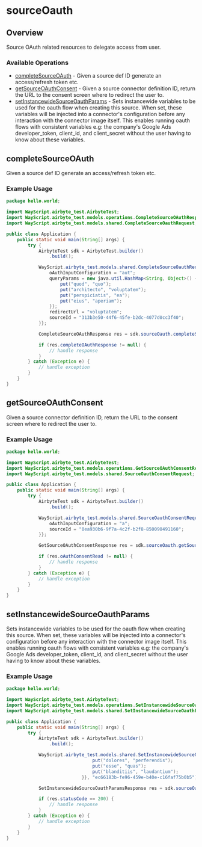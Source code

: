 # sourceOauth

## Overview

Source OAuth related resources to delegate access from user.

### Available Operations

* [completeSourceOAuth](#completesourceoauth) - Given a source def ID generate an access/refresh token etc.
* [getSourceOAuthConsent](#getsourceoauthconsent) - Given a source connector definition ID, return the URL to the consent screen where to redirect the user to.
* [setInstancewideSourceOauthParams](#setinstancewidesourceoauthparams) - Sets instancewide variables to be used for the oauth flow when creating this source. When set, these variables will be injected into a connector's configuration before any interaction with the connector image itself. This enables running oauth flows with consistent variables e.g: the company's Google Ads developer_token, client_id, and client_secret without the user having to know about these variables.


## completeSourceOAuth

Given a source def ID generate an access/refresh token etc.

### Example Usage

```java
package hello.world;

import WayScript.airbyte_test.AirbyteTest;
import WayScript.airbyte_test.models.operations.CompleteSourceOAuthResponse;
import WayScript.airbyte_test.models.shared.CompleteSourceOauthRequest;

public class Application {
    public static void main(String[] args) {
        try {
            AirbyteTest sdk = AirbyteTest.builder()
                .build();

            WayScript.airbyte_test.models.shared.CompleteSourceOauthRequest req = new CompleteSourceOauthRequest("3197e193-a245-4467-b948-74c2d5cc4972", "233e66bd-8fe5-4d00-b979-ef2038732059") {{
                oAuthInputConfiguration = "aut";
                queryParams = new java.util.HashMap<String, Object>() {{
                    put("quod", "quo");
                    put("architecto", "voluptatem");
                    put("perspiciatis", "ea");
                    put("eius", "aperiam");
                }};
                redirectUrl = "voluptatem";
                sourceId = "313b3e50-44f6-45fe-b2dc-4077d0cc3f40";
            }};            

            CompleteSourceOAuthResponse res = sdk.sourceOauth.completeSourceOAuth(req);

            if (res.completeOAuthResponse != null) {
                // handle response
            }
        } catch (Exception e) {
            // handle exception
        }
    }
}
```

## getSourceOAuthConsent

Given a source connector definition ID, return the URL to the consent screen where to redirect the user to.

### Example Usage

```java
package hello.world;

import WayScript.airbyte_test.AirbyteTest;
import WayScript.airbyte_test.models.operations.GetSourceOAuthConsentResponse;
import WayScript.airbyte_test.models.shared.SourceOauthConsentRequest;

public class Application {
    public static void main(String[] args) {
        try {
            AirbyteTest sdk = AirbyteTest.builder()
                .build();

            WayScript.airbyte_test.models.shared.SourceOauthConsentRequest req = new SourceOauthConsentRequest("corrupti", "efc15ceb-4d6e-41ea-a0f7-5aedf2acab58", "b991c926-ddb5-4894-a1e7-421cbe6d9502") {{
                oAuthInputConfiguration = "a";
                sourceId = "0ea930b6-9f7a-4c2f-b2f8-850090491160";
            }};            

            GetSourceOAuthConsentResponse res = sdk.sourceOauth.getSourceOAuthConsent(req);

            if (res.oAuthConsentRead != null) {
                // handle response
            }
        } catch (Exception e) {
            // handle exception
        }
    }
}
```

## setInstancewideSourceOauthParams

Sets instancewide variables to be used for the oauth flow when creating this source. When set, these variables will be injected into a connector's configuration before any interaction with the connector image itself. This enables running oauth flows with consistent variables e.g: the company's Google Ads developer_token, client_id, and client_secret without the user having to know about these variables.


### Example Usage

```java
package hello.world;

import WayScript.airbyte_test.AirbyteTest;
import WayScript.airbyte_test.models.operations.SetInstancewideSourceOauthParamsResponse;
import WayScript.airbyte_test.models.shared.SetInstancewideSourceOauthParamsRequestBody;

public class Application {
    public static void main(String[] args) {
        try {
            AirbyteTest sdk = AirbyteTest.builder()
                .build();

            WayScript.airbyte_test.models.shared.SetInstancewideSourceOauthParamsRequestBody req = new SetInstancewideSourceOauthParamsRequestBody(                new java.util.HashMap<String, Object>() {{
                                put("dolores", "perferendis");
                                put("esse", "quas");
                                put("blanditiis", "laudantium");
                            }}, "ec66183b-fe96-459e-b40e-c16faf75b0b5");            

            SetInstancewideSourceOauthParamsResponse res = sdk.sourceOauth.setInstancewideSourceOauthParams(req);

            if (res.statusCode == 200) {
                // handle response
            }
        } catch (Exception e) {
            // handle exception
        }
    }
}
```
